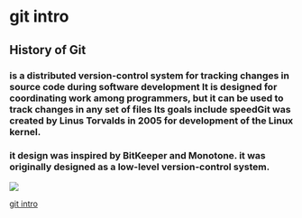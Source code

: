 # git intro

## History of Git
### is a distributed version-control system for tracking changes in source code during software development It is designed for coordinating work among programmers, but it can be used to track changes in any set of files Its goals include speedGit was created by Linus Torvalds in 2005 for development of the Linux kernel.

 
### it design was inspired by BitKeeper and Monotone. it was originally designed as a low-level version-control system.


![](https://blog.udemy.com/wp-content/uploads/2015/08/image066.png)



[git intro](https://blog.udemy.com/git-tutorial-a-comprehensive-guide/)